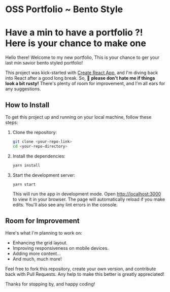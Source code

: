 # OSS Portfolio ~ Bento Style
# Have a min to have a portfolio ?! Here is your chance to make one

Hello there! Welcome to my new portfolio, This is your chance to ger your last min savior bento styled portfolio!


This project was kick-started with [Create React App](https://github.com/facebook/create-react-app), and I'm diving back into React after a good long break. So, 🚨 **please don't hate me if things look a bit rusty!** There's plenty of room for improvement, and I'm all ears for any suggestions.

## How to Install

To get this project up and running on your local machine, follow these steps:

1. Clone the repository:
   ```bash
   git clone <your-repo-link>
   cd <your-repo-directory>
   ```

2. Install the dependencies:
   ```bash
   yarn install
   ```

3. Start the development server:
   ```bash
   yarn start
   ```
   This will run the app in development mode. Open [http://localhost:3000](http://localhost:3000) to view it in your browser. The page will automatically reload if you make edits. You'll also see any lint errors in the console.

## Room for Improvement

Here's what I'm planning to work on:

- Enhancing the grid layout.
- Improving responsiveness on mobile devices.
- Adding more content...
- And much, much more!

Feel free to fork this repository, create your own version, and contribute back with Pull Requests. Any help to make this better is greatly appreciated!



Thanks for stopping by, and happy coding!
